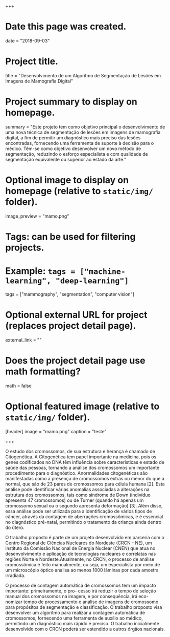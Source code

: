 +++
# Date this page was created.
date = "2018-09-03"

# Project title.
title = "Desenvolvimento de um Algoritmo de Segmentação de Lesões em Imagens de Mamografia Digital"

# Project summary to display on homepage.
summary = "Este projeto tem como objetivo principal o desenvolvimento de uma nova técnica de segmentação de lesões em imagens de mamografia digital, a fim de permitir um diagnóstico mais preciso das lesões encontradas, fornecendo uma ferramenta de suporte à decisão para o médico. Têm-se como objetivo desenvolver um novo método de segmentação, reduzindo o esforço especialista e com qualidade de segmentação equivalente ou superior ao estado da arte."

# Optional image to display on homepage (relative to `static/img/` folder).
image_preview = "mamo.png"

# Tags: can be used for filtering projects.
# Example: `tags = ["machine-learning", "deep-learning"]`
tags = ["mammography", "segmentation", "computer vision"]

# Optional external URL for project (replaces project detail page).
external_link = ""

# Does the project detail page use math formatting?
math = false

# Optional featured image (relative to `static/img/` folder).
[header]
image = "mamo.png"
caption = "teste"

+++

O estudo dos cromossomos, de sua estrutura e herança é chamado de Citogenética. A Citogenética tem papel importante na medicina, pois os genes codificados no DNA têm influência sobre características e estado de saúde das pessoas, tornando a análise dos cromossomos um importante procedimento para o diagnóstico. Anormalidades citogenéticas são manifestadas como a presença de cromossomos extras ou menor do que a normal, que são de 23 pares de cromossomos para célula humana [2]. Esta análise pode identificar várias anomalias associadas a alterações na estrutura dos cromossomos, tais como síndrome de Down (indivíduo apresenta 47 cromossomos) ou de Turner (quando há apenas um cromossomo sexual ou o segundo apresenta deformação) [3]. Além disso, essa análise pode ser utilizada para a identificação de vários tipos de câncer, através da contagem de aberrações cromossômicas, e é essencial no diagnóstico pré-natal, permitindo o tratamento da criança ainda dentro do útero.


O trabalho proposto é parte de um projeto desenvolvido em parceria com o Centro Regional de Ciências Nucleares do Nordeste (CRCN - NE), um instituto da Comissão Nacional de Energia Nuclear (CNEN) que atua no desenvolvimento e aplicação de tecnologias nucleares e correlatas nas regiões Norte e Nordeste.Atualmente, no CRCN, o processo de análise cromossômica é feito manualmente, ou seja, um especialista por meio de um microscópio óptico analisa ao menos 1000 lâminas por cada amostra irradiada.

O processo de contagem automática de cromossomos tem um impacto importante: primeiramente, o pro- cesso irá reduzir o tempo de seleção manual dos cromossomos na imagem, e por consequência, irá eco- nomizar tempo de processamento e análise de imagens de cromossomo para propósitos de segmentação e classificação. O trabalho proposto visa desenvolver um algoritmo para realizar a contagem automática de cromossomos, fornecendo uma ferramenta de auxílio ao médico, permitindo um diagnóstico mais rápido e preciso. O trabalho inicialmente desenvolvido com o CRCN poderá ser estendido a outros órgãos nacionais.
